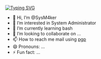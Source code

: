  [![Typing SVG](https://readme-typing-svg.herokuapp.com?font=Fira+Code&pause=1000&color=F71F1F&vCenter=true&width=435&lines=I'm+SysMaker+system+administrator)](https://git.io/typing-svg) 
- 👋 Hi, I’m @SysM4ker
- 👀 I’m interested in System Administrator
- 🌱 I’m currently learning bash
- 💞️ I’m looking to collaborate on ...
- 📫 How to reach me mail using [pgp](https://keybase.io/sysmaker/pgp_keys.asc) 
- 😄 Pronouns: ...
- ⚡ Fun fact: ...

<!---
SysM4ker/SysM4ker is a ✨ special ✨ repository because its `README.md` (this file) appears on your GitHub profile.
You can click the Preview link to take a look at your changes.
--->
